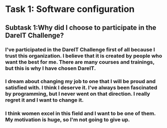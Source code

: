 # Task 1: Software configuration
## Subtask 1:Why did I choose to participate in the DareIT Challenge?
### I've participated in the DareIT Challenge first of all because I trust this organization. I believe that it is created by people who want the best for me. There are many courses and trainings, but this is why I have chosen DareIT. 
### I dream about changing my job to one that I will be proud and satisfied with. I think I deserve it. I've always been fascinated by programming, but I never went on that direction. I really regret it and I want to change it. 
### I think women excel in this field and I want to be one of them. My motivation is huge, so I'm not going to give up.